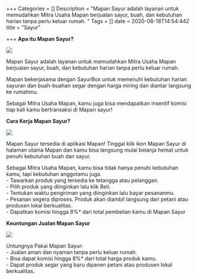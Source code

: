 +++
Categories = []
Description = "Mapan Sayur adalah layanan untuk memudahkan Mitra Usaha Mapan berjualan sayur, buah, dan kebutuhan harian tanpa perlu keluar rumah. "
Tags = []
date = 2020-08-18T14:54:44Z
title = "Sayur"

+++
**Apa itu Mapan Sayur?**

![](/images/ebooklet-page-1-2.png)

Mapan Sayur adalah layanan untuk memudahkan Mitra Usaha Mapan berjualan sayur, buah, dan kebutuhan harian tanpa perlu keluar rumah.

Mapan bekerjasama dengan SayurBox untuk memenuhi kebutuhan harian sayuran dan buah-buahan segar dengan harga miring dan diantar langsung ke rumahmu.

Sebagai Mitra Usaha Mapan, kamu juga bisa mendapatkan insentif komisi tiap kali kamu bertransaksi di Mapan sayur!

**Cara Kerja Mapan Sayur?**

![](/images/ebooklet-page-2.png)

Mapan Sayur tersedia di aplikasi Mapan! Tinggal klik ikon Mapan Sayur di halaman utama Mapan dan kamu bisa langsung mulai belanja hemat untuk penuhi kebutuhan buah dan sayur.  
  
Sebagai Mitra Usaha Mapan, kamu bisa tidak hanya penuhi kebutuhan kamu, tapi kebutuhan anggotamu juga.   
\- Tawarkan produk yang tersedia ke tetangga atau pelanggan.   
\- Pilih produk yang diinginkan lalu klik Beli.   
\- Tentukan waktu pengiriman yang diinginkan lalu bayar pesananmu.   
\- Pesanan segera diproses. Produk akan diambil langsung dari petani atau produsen lokal berkualitas.  
\- Dapatkan komisi hingga 8%* dari total pembelian kamu di Mapan Sayur  
  
 **Keuntungan Jualan Mapan Sayur**

![](/images/kv-mapan-sayur.png)

Untungnya Pakai Mapan Sayur:  
\- Jualan aman dan nyaman tanpa perlu keluar rumah.   
\- Bisa dapat komisi hingga 8%* dari total harga produk kamu.   
\- Dapat produk segar yang baru dipanen petani atau produsen lokal berkualitas. 